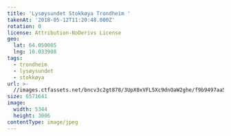```yaml
---
title: 'Lysøysundet Stokkøya Trondheim '
takenAt: '2018-05-12T11:20:48.000Z'
rotation: 0
license: Attribution-NoDerivs License
geo:
  lat: 64.050005
  lng: 10.033908
tags:
  - trondheim
  - lysøysundet
  - stokkøya
url: >-
  //images.ctfassets.net/bncv3c2gt878/3UpX0xVFL5Xc9dnOaW2ghe/f9b9497aa5f427ac67714641936f913b/lysysundet-stokkya-trondheim_41362721994_o
size: 6571641
image:
  width: 5344
  height: 3006
contentType: image/jpeg
---
```


